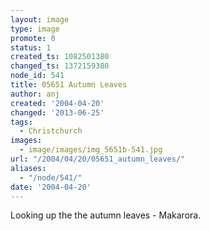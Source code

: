 ```yaml
---
layout: image
type: image
promote: 0
status: 1
created_ts: 1082501380
changed_ts: 1372159380
node_id: 541
title: 05651 Autumn Leaves
author: anj
created: '2004-04-20'
changed: '2013-06-25'
tags:
  - Christchurch
images:
  - image/images/img_5651b-541.jpg
url: "/2004/04/20/05651_autumn_leaves/"
aliases:
  - "/node/541/"
date: '2004-04-20'
---
```

Looking up the the autumn leaves - Makarora.
